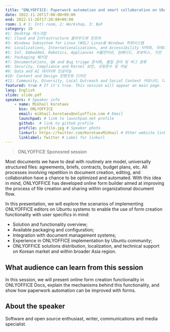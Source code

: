 ```yaml
---
title: "ONLYOFFICE: Paperwork automation and smart collaboration on Ubuntu"
date: 2022-11-26T17:00:00+09:00
end: 2022-11-26T17:20:00+09:00
room: 1 # 1: Intl room, 2: Workshop, 3: BoF
category: 10
#1: Desktop 데스크탑
#2: Cloud and Infrastructure 클라우드와 인프라
#3: Windows Subsystem for Linux (WSL) Linux용 Windows 하위시스템
#4: Localizations, Internationalizations, and Accessibility 지역화, 국제화 및 접근성
#5: IoT, Embedded, Robotics, Appliances 사물인터넷, 임베디드, 로보틱스, 가전
#6: Packaging 패키징
#7: Documentations, QA and Bug triage 문서화, 품질 관리 및 버그 분류
#8: Security, Compliance and Kernel 보안, 규정준수 및 커널
#9: Data and AI 데이터와 인공지능
#10: Content and Design 컨텐츠와 디지인
#11: Community, Diversity, Local Outreach and Social Context 커뮤니티, 다양성, 지역 사회 협력과 사회적 관점
featured: true # If it's true. This session will appear on main page.
lang: English
slide: slide.pdf
speakers: # Speaker info
    - name: Mikhail Korotaev
      bio: ONLYOFFICE
      email: mikhail.korotaev@onlyoffice.com # Email
      launchpad: # link to launchpad.net profile
      github:  # link to github profile
      profile: profile.jpg # Speaker photo
      linkurl: https://twitter.com/KorotaevMikhail # Other website link url
      linklabel: Twitter # Label for linkurl
---
```


> ONLYOFFICE Sponosred session

Most documents we have to deal with routinely are model, universally structured files: agreements, briefs, contracts, budget plans, etc. All processes involving repetition in document creation, editing, and collaboration have a chance to be optimized and automated. With this idea in mind, ONLYOFFICE has developed online form builder aimed at improving the process of file creation and sharing within organizational document flow. 

In this presentation, we will explore the scenarios of implementing ONLYOFFICE editors on Ubuntu systems to enable the use of form creation functionality with user specifics in mind:

- Solution and functionality overview;
- Available packaging and configuration;
- Integration with document management systems;
- Experience in ONLYOFFICE implementation by Ubuntu community;
- ONLYOFFICE solutions distribution, localization, and technical support on Korean market and within broader Asia region.

## What audience can learn from this session
In this session, we will present online form creation functionality in ONLYOFFICE Docs, explain the mechanisms behind this functionality, and show how paperwork automation can be improved with forms.

## About the speaker
Software and open source enthusiast, writer, communications and media specialist. 